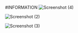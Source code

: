 #INFORMATION
![Screenshot (4)](https://github.com/git-aditya-pratap-singh/crescdata/assets/68802755/90961012-c093-4f89-a483-46da51687007)

![Screenshot (2)](https://github.com/git-aditya-pratap-singh/crescdata/assets/68802755/5c2fe833-774b-4a22-aef6-1bb68eddb0d1)

![Screenshot (3)](https://github.com/git-aditya-pratap-singh/crescdata/assets/68802755/c3fce97b-f078-4145-afd2-b92ac31ce3c6)

